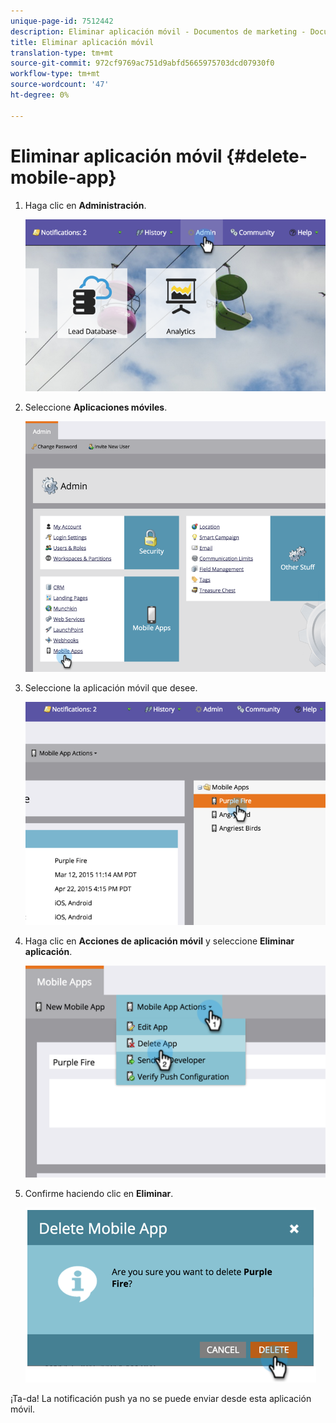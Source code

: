 ```yaml
---
unique-page-id: 7512442
description: Eliminar aplicación móvil - Documentos de marketing - Documentación del producto
title: Eliminar aplicación móvil
translation-type: tm+mt
source-git-commit: 972cf9769ac751d9abfd5665975703dcd07930f0
workflow-type: tm+mt
source-wordcount: '47'
ht-degree: 0%

---
```



# Eliminar aplicación móvil {#delete-mobile-app}

1. Haga clic en **Administración**.

   ![](assets/image2015-4-22-16-3a12-3a32.png)

1. Seleccione **Aplicaciones móviles**.

   ![](assets/image2015-4-22-16-3a14-3a29.png)

1. Seleccione la aplicación móvil que desee.

   ![](assets/image2015-4-22-17-3a22-3a11.png)

1. Haga clic en **Acciones de aplicación móvil** y seleccione **Eliminar aplicación**.

   ![](assets/image2015-4-22-17-3a21-3a51.png)

1. Confirme haciendo clic en **Eliminar**.

   ![](assets/image2015-4-22-17-3a23-3a18.png)

¡Ta-da! La notificación push ya no se puede enviar desde esta aplicación móvil.
